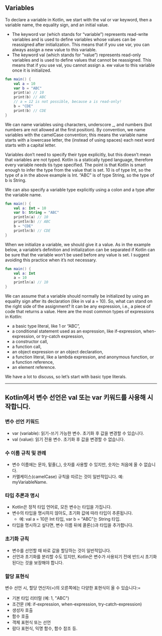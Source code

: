 ## Variables

To declare a variable in Kotlin, we start with the val or var keyword, then a variable name, the equality sign, and an initial value.

- The keyword var (which stands for “variable”) represents read-write variables and is used to define variables whose values can be reassigned after initialization. This means that if you use var, you can always assign a new value to this variable.
- The keyword val (which stands for “value”) represents read-only variables and is used to define values that cannot be reassigned. This means that if you use val, you cannot assign a. ew value to this variable once it is initialized.

```kotlin
fun main() {
	val a = 10
	var b = "ABC"
	print(a) // 10
	print(b) // ABC
	// a = 12 is not possible, because a is read-only!
	b = "CDE"
	print(b) // CDE
}
```

We can name variables using characters, underscore _, and numbers (but numbers are not allowed at the first position). By convention, we name variables with the camelCase convention; this means the variable name starts with a lowercase letter, the (instead of using spaces) each next word starts with a capital letter.

Variables don’t need to specify their type explicitly, but this doesn’t mean that variables are not typed. Kotlin is a statically typed language, therefore every variable needs tis type specified. The point is that Kotlin is smart enough to infer the type from the value that is set. 10 is of type Int, so the type of a in the above example is Int. “ABC” is of type String, so the type of b is String.

We can also specify a variable type explicitly using a colon and a type after the variable name.

```kotlin
fun main() {
	val a: Int = 10
	var b: String = "ABC"
	println(a) // 10
	println(b) // ABC
	b = "CDE"
	println(b) // CDE
}
```

When we initialize a variable, we should give it a value. As in the example below, a variable’s definition and initialization can be separated if Kotlin can be sure that the variable won’t be used before any value is set. I suggest avoiding this practice when it’s not necessary.

```kotlin
fun main() {
	val a: Int
	a = 10
	println(a) // 10
}
```

We can assume that a variable should normally be initialized by using an equality sign after its declaration (like in val a = 10). So, what can stand on the right side of the assignment? It can be any expression, i.e., a piece of code that returns a value. Here are the most common types of expressions in Kotlin:

- a basic type literal, like 1 or “ABC”,
- a conditional statement used as an expression, like if-expression, when-expression, or try-catch expression,
- a constructor call,
- a function call,
- an object expression or an object declaration,
- a function literal, like a lambda expression, and anonymous function, or a function reference,
- an element reference.

We have a lot to discuss, so let’s start with basic type literals.

<hr/>

## Kotlin에서 변수 선언은 val 또는 var 키워드를 사용해 시작합니다.

### 변수 선언 키워드
- var (variable): 읽기-쓰기 가능한 변수. 초기화 후 값을 변경할 수 있습니다.
- val (value): 읽기 전용 변수. 초기화 후 값을 변경할 수 없습니다.

### 수 이름 규칙 및 관례
- 변수 이름에는 문자, 밑줄(_), 숫자를 사용할 수 있지만, 숫자는 처음에 올 수 없습니다.
- 카멜케이스(camelCase) 규칙을 따르는 것이 일반적입니다. 예: myVariableName.
### 타입 추론과 명시
- Kotlin은 정적 타입 언어로, 모든 변수는 타입을 가집니다.
- 변수의 타입을 명시하지 않아도, 초기화 값에 따라 타입이 추론됩니다.
  - 예: val a = 10은 Int 타입, var b = "ABC"는 String 타입.
- 타입을 명시하고 싶다면, 변수 이름 뒤에 콜론(:)과 타입을 추가합니다.

### 초기화 규칙
- 변수를 선언할 때 바로 값을 할당하는 것이 일반적입니다.
- 선언과 초기화를 분리할 수도 있지만, Kotlin은 변수가 사용되기 전에 반드시 초기화된다는 것을 보장해야 합니다.

### 할당 표현식
변수 선언 시, 할당 연산자(=)의 오른쪽에는 다양한 표현식이 올 수 있습니다:=
- 기본 타입 리터럴 (예: 1, "ABC")
- 조건문 (예: if-expression, when-expression, try-catch-expression)
- 생성자 호출
- 함수 호출
- 객체 표현식 또는 선언
- 람다 표현식, 익명 함수, 함수 참조 등.

